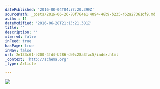 ```yaml
---
datePublished: '2016-08-04T04:57:20.390Z'
sourcePath: _posts/2016-06-26-50f764e1-4094-48b9-b235-f62a27361cf9.md
author: []
dateModified: '2016-06-28T21:16:21.381Z'
title: ''
description: ''
starred: false
inFeed: true
hasPage: true
inNav: false
url: 2e133c61-e200-4fd4-b286-de0c28a3fac5/index.html
_context: 'http://schema.org'
_type: Article

---
```

![](https://imgflo.herokuapp.com/graph/vahj1ThiexotieMo/cd392ff6c420b1e5d1fb903bf6a69842/croprotate.jpg?cropheight=4032&cropwidth=3024&degrees=-90&input=https%3A%2F%2Fthe-grid-user-content.s3-us-west-2.amazonaws.com%2Fb5dab967-641a-4fb6-959b-c4e03095476b.jpg&x=0&y=0)